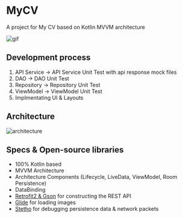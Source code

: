# MyCV
A project for My CV based on Kotlin MVVM architecture

![gif](https://media.giphy.com/media/ggtU647WxwjYU4y53f/giphy.gif)

## Development process
1. API Service -> API Service Unit Test with api response mock files
2. DAO -> DAO Unit Test
3. Repository -> Repository Unit Test
4. ViewModel -> ViewModel Unit Test
5. Implmentating UI & Layouts 

## Architecture

![architecture](https://developer.android.com/topic/libraries/architecture/images/final-architecture.png)

## Specs & Open-source libraries
- 100% Kotlin based
- MVVM Architecture
- Architecture Components (Lifecycle, LiveData, ViewModel, Room Persistence)
- DataBinding
- [Retrofit2 & Gson](https://github.com/square/retrofit) for constructing the REST API
- [Glide](https://github.com/bumptech/glide) for loading images
- [Stetho](https://github.com/facebook/stetho) for debugging persistence data & network packets

